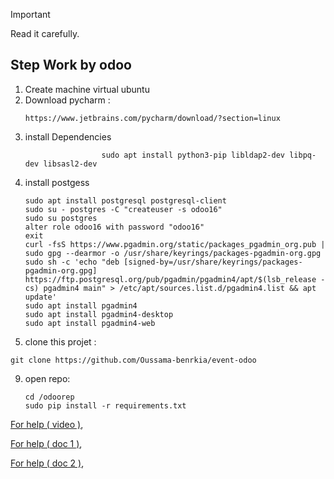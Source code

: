 > [!IMPORTANT]
> Read it carefully.

Step Work by odoo
----



1. Create machine virtual ubuntu
2. Download pycharm :
   ```
   https://www.jetbrains.com/pycharm/download/?section=linux
   ```            
4. install Dependencies
   ```
                    sudo apt install python3-pip libldap2-dev libpq-dev libsasl2-dev
   ```
6. install postgess
   ```
   sudo apt install postgresql postgresql-client
   sudo su - postgres -C "createuser -s odoo16"
   sudo su postgres
   alter role odoo16 with password "odoo16"
   exit
   curl -fsS https://www.pgadmin.org/static/packages_pgadmin_org.pub | sudo gpg --dearmor -o /usr/share/keyrings/packages-pgadmin-org.gpg
   sudo sh -c 'echo "deb [signed-by=/usr/share/keyrings/packages-pgadmin-org.gpg] https://ftp.postgresql.org/pub/pgadmin/pgadmin4/apt/$(lsb_release -cs) pgadmin4 main" > /etc/apt/sources.list.d/pgadmin4.list && apt update'
   sudo apt install pgadmin4
   sudo apt install pgadmin4-desktop
   sudo apt install pgadmin4-web 
8. clone this projet :
```
git clone https://github.com/Oussama-benrkia/event-odoo
```
9. open repo:
    ```
    cd /odoorep
    sudo pip install -r requirements.txt
    ```
 <a href="https://youtu.be/0ut8-lL-E14?list=PLT3v18VYaHYXY6qa2frMIV2FVl52L2tmP">For help ( video )</a>,

 <a href="https://www.odoo.com/documentation/17.0/administration/install/source.html">For help ( doc 1 )</a>,

 <a href="https://www.pgadmin.org/download/pgadmin-4-apt/">For help ( doc 2 )</a>,


